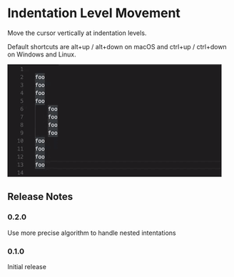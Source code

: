# Indentation Level Movement

Move the cursor vertically at indentation levels.

Default shortcuts are alt+up / alt+down on macOS and ctrl+up / ctrl+down on Windows and Linux.

![Indentation Level Movement](images/indentation-level-movement.gif)

## Release Notes

### 0.2.0

Use more precise algorithm to handle nested intentations

### 0.1.0

Initial release
